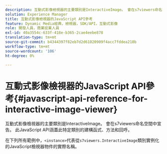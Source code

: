 ```yaml
---
description: 互動式影像檢視器的主要類別是InteractiveImage。 會在s7viewers命名空間中宣告。 此JavaScript API涵蓋此特定類別的建構函式、方法和回呼。
solution: Experience Manager
title: 互動式影像檢視器的JavaScript API參考
feature: Dynamic Media經典，檢視器，SDK/API，互動式影像
role: 開發人員，商業從業人員
exl-id: 40a3554c-633f-418e-b365-2cae4eebe878
translation-type: tm+mt
source-git-commit: b4344397f82eb7d2d61020909f4acc7fddea210b
workflow-type: tm+mt
source-wordcount: '106'
ht-degree: 0%

---
```


# 互動式影像檢視器的JavaScript API參考{#javascript-api-reference-for-interactive-image-viewer}

互動式影像檢視器的主要類別是InteractiveImage。 會在s7viewers命名空間中宣告。 此JavaScript API涵蓋此特定類別的建構函式、方法和回呼。

在下列所有範例中，`<instance>`代表從`s7viewers.InteractiveImage`類別實例化的JavaScript檢視器物件的實際名稱。
